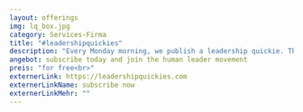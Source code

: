 ```yaml
---
layout: offerings
img: lq_box.jpg
category: Services-Firma
title: "#leadershipquickies"
description: "Every Monday morning, we publish a leadership quickie. This is a short and action-oriented inspiration for your daily leadership work, it will open up your leader mindset, and it reminds you of basic leadership tools and principles."
angebot: subscribe today and join the human leader movement
preis: "for free<br>"
externerLink: https://leadershipquickies.com
externerLinkName: subscribe now
externerLinkMehr: ""
---
```

